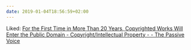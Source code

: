 ```yaml
---
date: 2019-01-04T18:56:59+02:00
---
```


Liked: [For the First Time in More Than 20 Years, Copyrighted Works Will Enter the Public Domain - Copyright/Intellectual Property - - The Passive Voice](http://www.thepassivevoice.com/for-the-first-time-in-more-than-20-years-copyrighted-works-will-enter-the-public-domain/)
